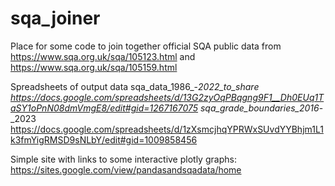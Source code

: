 # sqa_joiner 
Place for some code to join together official SQA public data from 
https://www.sqa.org.uk/sqa/105123.html 
and 
https://www.sqa.org.uk/sqa/105159.html 

Spreadsheets of output data 
sqa_data_1986_-_2022_to_share 
https://docs.google.com/spreadsheets/d/13G2zyOqPBqgng9F1__Dh0EUq1TaSY1oPnN08dmVmgE8/edit#gid=1267167075 
sqa_grade_boundaries_2016_-_2023 
https://docs.google.com/spreadsheets/d/1zXsmcjhqYPRWxSUvdYYBhjm1L1k3fmYigRMSD9sNLbY/edit#gid=1009858456 

Simple site with links to some interactive plotly graphs: 
https://sites.google.com/view/pandasandsqadata/home 
